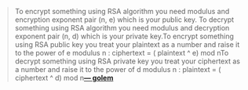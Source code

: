 > To encrypt something using RSA algorithm you need modulus and encryption exponent pair (n, e) which is your public key. To decrypt something using RSA algorithm you need modulus and decryption exponent pair (n, d) which is your private key.To encrypt something using RSA public key you treat your plaintext as a number and raise it to the power of e modulus n : ciphertext = ( plaintext ^ e) mod nTo decrypt something using RSA private key you treat your ciphertext as a number and raise it to the power of d modulus n : plaintext = ( ciphertext ^ d) mod n[**— golem**](#)
